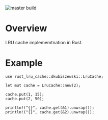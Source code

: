 ![master build](https://github.com/dkubiszews/rust-lru-cache/actions/workflows/rust.yml/badge.svg)

# Overview

LRU cache implememtnation in Rust.

# Example

```
use rust_lru_cache::dkubiszewski::LruCache;

let mut cache = LruCache::new(2);

cache.put(1, 15);
cache.put(2, 50);

println!("{}", cache.get(&1).unwrap());
println!("{}", cache.get(&2).unwrap());
```